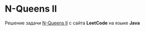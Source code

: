 # N-Queens II
Решение задачи [N-Queens II](https://leetcode.com/problems/n-queens-ii/) с сайта **LeetCode** на языке **Java**
